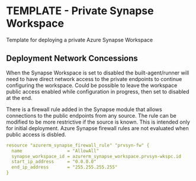 # TEMPLATE - Private Synapse Workspace

Template for deploying a private Azure Synapse Workspace



## Deployment Network Concessions

When the Synapse Workspace is set to disabled the built-agent/runner will need to have direct network access to the private endpoints to continue configuring the workspace. Could be possible to leave the workspace public access enabled while configuration in progress, then set to disabled at the end.

There is a firewall rule added in the Synapse module that allows connections to the public endpoints from any source. The rule can be modified to be more restrictive if the source is known. This is intended only for initial deployment. Azure Synapse firewall rules are not evaluated when public access is disbled.

```yaml
resource "azurerm_synapse_firewall_rule" "prvsyn-fw" {
  name                 = "AllowAll"
  synapse_workspace_id = azurerm_synapse_workspace.prvsyn-wkspc.id
  start_ip_address     = "0.0.0.0"
  end_ip_address       = "255.255.255.255"
}
```
